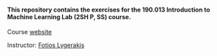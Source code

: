 #### This repository contains the exercises for the 190.013 Introduction to Machine Learning Lab (2SH P, SS) course.

Course [website](https://cps.unileoben.ac.at/150-013-exercises-in-machine-learning-2sh-p-ss-2021-22/)

Instructor: [Fotios Lygerakis](https://cps.unileoben.ac.at/fotios-lygerakis-m-sc/)
